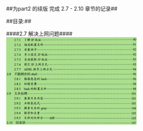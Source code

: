 ##为part2 的续版 完成 2.7  -  2.10 章节的记录##

##目录:##

####2.7 解决上网问题####
<img src="images/2B.png" width="70%" height="70%" />
